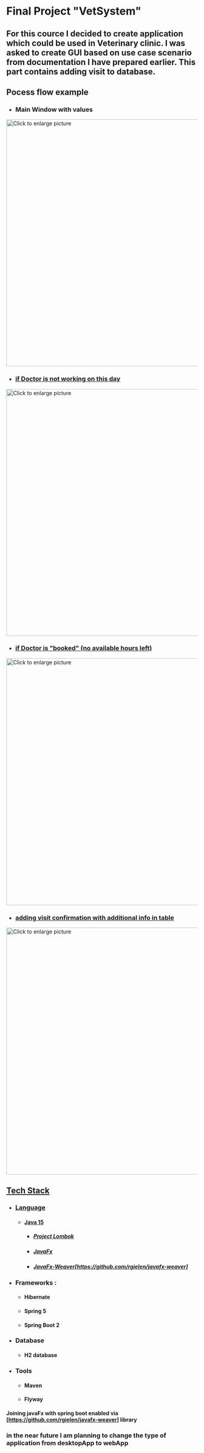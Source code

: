 
# Final Project "VetSystem"

## For this cource I decided to create application which could be used in Veterinary clinic. I was asked to create GUI based on use case scenario from documentation I have prepared earlier. This part contains adding visit to database. 

## Pocess flow example

* ### Main Window with values  
<a href="https://drive.google.com/uc?export=view&id=1COx0JO7LO4HUwVxkfs4sjS0_DIySop6a"><img src="https://drive.google.com/uc?export=view&id=1COx0JO7LO4HUwVxkfs4sjS0_DIySop6a" width="550" style="width: 650px; max-width: 100%; height: auto" title="Click to enlarge picture" />

* ### if Doctor is not working on this day

<a href="https://drive.google.com/uc?export=view&id=1u-UPfssKrgL6h4plYveN8mCi96Cm2vYB" ><img src="https://drive.google.com/uc?export=view&id=1u-UPfssKrgL6h4plYveN8mCi96Cm2vYB" width="550" style="width: 650px; max-width: 100%; height: auto" title="Click to enlarge picture" />

* ### if Doctor is "booked" (no available hours left)

<a href="https://drive.google.com/uc?export=view&id=1che6fVZvgwAbIOOP7MG_Tpw5IxzdSrcF"><img src="https://drive.google.com/uc?export=view&id=1che6fVZvgwAbIOOP7MG_Tpw5IxzdSrcF" width="550" style="width: 650px; max-width: 100%; height: auto" title="Click to enlarge picture" />
* ### adding visit confirmation with additional info in table

<a href="https://drive.google.com/uc?export=view&id=1M1bSzj_fkoJxLb0nqHxfmKKSwJkpkfez"><img src="https://drive.google.com/uc?export=view&id=1M1bSzj_fkoJxLb0nqHxfmKKSwJkpkfez" width="550" style="width: 650px; max-width: 100%; height: auto" title="Click to enlarge picture" />
## Tech Stack

* ### Language
  * #### Java 15
    * ##### Project Lombok
    * ##### JavaFx
    * ##### JavaFx-Weaver[https://github.com/rgielen/javafx-weaver]
* ### Frameworks : 
  * #### Hibernate
  * #### Spring 5
  * #### Spring Boot 2 
* ### Database
  * #### H2 database
* ### Tools
  * #### Maven
  * #### Flyway



#### Joining javaFx with spring boot enabled via [https://github.com/rgielen/javafx-weaver] library
### in the near future I am planning to change the type of application from desktopApp to webApp
